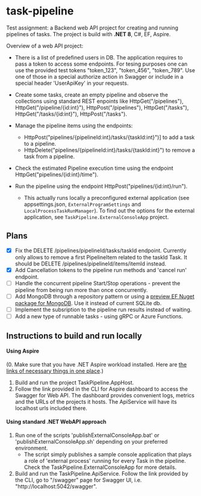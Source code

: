 # task-pipeline
Test assignment: a Backend web API project for creating and running pipelines of tasks.
The project is build with **.NET 8**, C#, EF, Aspire.

Overview of a web API project:

- There is a list of predefined users in DB. The application requires to pass a token to access some endpoints. For tesing purposes one can use the provided test tokens "token_123", "token_456", "token_789". Use one of those in a special authorize action in Swagger or include in a special header 'UserApiKey' in your requests.

- Create some tasks, create an empty pipeline and observe the collections using standard REST enpoints like HttpGet("/pipelines"), HttpGet("/pipeline/{id:int}"), HttpPost("/pipelines"), HttpGet("/tasks"), HttpGet("/tasks/{id:int}"), HttpPost("/tasks").

- Manage the pipeline items using the endpoints:
	- HttpPost("pipelines/{pipelineId:int}/tasks/{taskId:int}")] to add a task to a pipeline.
	- HttpDelete("pipelines/{pipelineId:int}/tasks/{taskId:int}") to remove a task from a pipeline.

- Check the estimated Pipeline execution time using the endpoint HttpGet("pipelines/{id:int}/time").

- Run the pipeline using the endpoint HttpPost("pipelines/{id:int}/run"). 
	- This actually runs locally a preconfigured external application (see appsettings.json, `ExternalProgramSettings` and `LocalProcessTaskRunManager`). To find out the options for the external application, see `TaskPipeline.ExternalConsoleApp` project.

## Plans
- [x] Fix the DELETE /pipelines/pipelineId/tasks/taskId endpoint. Currently only allows to remove a first PipelineItem related to the taskId Task. It should be DELETE /pipelines/pipelineId/items/itemId instead.
- [x] Add Cancellation tokens to the pipeline run methods and 'cancel run' endpoint.
- [ ] Handle the concurrent pipeline Start/Stop operations - prevent the pipeline from being run more than once concurrently.
- [ ] Add MongoDB through a repository pattern or using a [preview EF Nuget package for MongoDB](https://www.mongodb.com/docs/entity-framework/current/). Use it instead of current SQLite db.
- [ ] Implement the subsription to the pipeline run results instead of waiting.
- [ ] Add a new type of runnable tasks - using gRPC or Azure Functions.

## Instructions to build and run locally
#### Using Aspire

(0. Make sure that you have .NET Aspire workload installed. Here are [the links of necessary things in one place](https://learn.microsoft.com/en-us/dotnet/aspire/get-started/build-your-first-aspire-app?pivots=visual-studio#prerequisites).)

1. Build and run the project TaskPipeline.AppHost.
2. Follow the link provided in the CLI for Aspire dashboard to access the Swagger for Web API. The dashboard provides convenient logs, metrics and the URLs of the projects it hosts. The ApiService will have its localhost urls included there.

#### Using standard .NET WebAPI approach

1. Run one of the scripts 'publishExternalConsoleApp.bat' or 'publishExternalConsoleApp.sh' depending on your preferred environment. 
    - The script simply publishes a sample console application that plays a role of 'external process' running for every Task in the pipeline. Check the TaskPipeline.ExternalConsoleApp for more details.
2. Build and run the TaskPipeline.ApiService. Follow the link provided by the CLI, go to "/swagger" page for Swagger UI, i.e. "http://localhost:5042/swagger".

